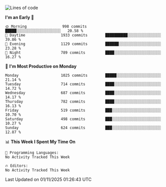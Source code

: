 <!--START_SECTION:waka-->
![Lines of code](https://img.shields.io/badge/From%20Hello%20World%20I%27ve%20Written-40.0%20million%20lines%20of%20code-blue)

**I'm an Early 🐤** 

```text
🌞 Morning                998 commits         █████░░░░░░░░░░░░░░░░░░░░   20.58 % 
🌆 Daytime                1933 commits        ██████████░░░░░░░░░░░░░░░   39.86 % 
🌃 Evening                1129 commits        ██████░░░░░░░░░░░░░░░░░░░   23.28 % 
🌙 Night                  789 commits         ████░░░░░░░░░░░░░░░░░░░░░   16.27 % 
```
📅 **I'm Most Productive on Monday** 

```text
Monday                   1025 commits        █████░░░░░░░░░░░░░░░░░░░░   21.14 % 
Tuesday                  714 commits         ████░░░░░░░░░░░░░░░░░░░░░   14.72 % 
Wednesday                687 commits         ████░░░░░░░░░░░░░░░░░░░░░   14.17 % 
Thursday                 782 commits         ████░░░░░░░░░░░░░░░░░░░░░   16.13 % 
Friday                   519 commits         ███░░░░░░░░░░░░░░░░░░░░░░   10.70 % 
Saturday                 498 commits         ███░░░░░░░░░░░░░░░░░░░░░░   10.27 % 
Sunday                   624 commits         ███░░░░░░░░░░░░░░░░░░░░░░   12.87 % 
```


📊 **This Week I Spent My Time On** 

```text
💬 Programming Languages: 
No Activity Tracked This Week

🔥 Editors: 
No Activity Tracked This Week
```


 Last Updated on 01/11/2025 01:26:43 UTC
<!--END_SECTION:waka-->
```
